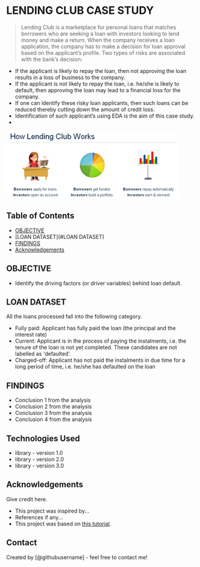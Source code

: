 # LENDING CLUB CASE STUDY
> Lending Club is a marketplace for personal loans that matches borrowers who are seeking a loan with investors looking to lend money and make a return.
> When the company receives a loan application, the company has to make a decision for loan approval based on the applicant’s profile. Two types of risks are associated with the bank’s decision:
* If the applicant is likely to repay the loan, then not approving the loan results in a loss of business to the company.
* If the applicant is not likely to repay the loan, i.e. he/she is likely to default, then approving the loan may lead to a financial loss for the company.
* If one can identify these risky loan applicants, then such loans can be reduced thereby cutting down the amount of credit loss. 
* Identification of such applicant’s using EDA is the aim of this case study.
* 
![Book logo](/lc1.png)

## Table of Contents
* [OBJECTIVE](#OBJECTIVE)
* [LOAN DATASET](#LOAN DATASET)
* [FINDINGS](#FINDINGS)
* [Acknowledgements](#acknowledgements)

<!-- You can include any other section that is pertinent to your problem -->

## OBJECTIVE
- Identify the driving factors (or driver variables) behind loan default.

## LOAN DATASET
All the loans processed fall into the following category.
- Fully paid: Applicant has fully paid the loan (the principal and the interest rate)
- Current: Applicant is in the process of paying the instalments, i.e. the tenure of the loan is not yet completed. These candidates are not labelled as 'defaulted'.
- Charged-off: Applicant has not paid the instalments in due time for a long period of time, i.e. he/she has defaulted on the loan 



## FINDINGS
- Conclusion 1 from the analysis
- Conclusion 2 from the analysis
- Conclusion 3 from the analysis
- Conclusion 4 from the analysis

<!-- You don't have to answer all the questions - just the ones relevant to your project. -->


## Technologies Used
- library - version 1.0
- library - version 2.0
- library - version 3.0

<!-- As the libraries versions keep on changing, it is recommended to mention the version of library used in this project -->

## Acknowledgements
Give credit here.
- This project was inspired by...
- References if any...
- This project was based on [this tutorial](https://www.example.com).


## Contact
Created by [@githubusername] - feel free to contact me!


<!-- Optional -->
<!-- ## License -->
<!-- This project is open source and available under the [... License](). -->

<!-- You don't have to include all sections - just the one's relevant to your project -->
